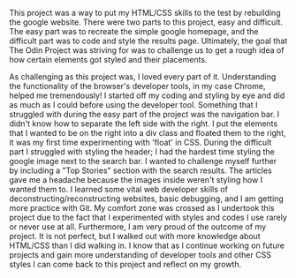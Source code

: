 This project was a way to put my HTML/CSS skills to the test by rebuilding the google website. There were two parts to this project, easy and difficult. The easy part was to recreate the simple google homepage, and the difficult part was to code and style the results page. Ultimately, the goal that The Odin Project was striving for was to challenge us to get a rough idea of how certain elements got styled and their placements.

As challenging as this project was, I loved every part of it. Understanding the functionality of the browser's developer tools, in my case Chrome, helped me tremendously! I started off my coding and styling by eye and did as much as I could before using the developer tool. Something that I struggled with during the easy part of the project was the navigation bar. I didn't know how to separate the left side with the right. I put the elements that I wanted to be on the right into a div class and floated them to the right, it was my first time experimenting with 'float' in CSS. During the difficult part I struggled with styling the header; I had the hardest time styling the google image next to the search bar. I wanted to challenge myself further by including a "Top Stories" section with the search results. The articles gave me a headache because the images inside weren't styling how I wanted them to. I learned some vital web developer skills of deconstructing/reconstructing websites, basic debugging, and I am getting more practice with Git. My comfort zone was crossed as I undertook this project due to the fact that I experimented with styles and codes I use rarely or never use at all. Furthermore, I am very proud of the outcome of my project. It is not perfect, but I walked out with more knowledge about HTML/CSS than I did walking in. I know that as I continue working on future projects and gain more understanding of developer tools and other CSS styles I can come back to this project and reflect on my growth.
